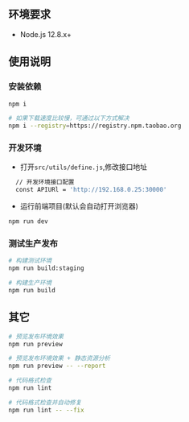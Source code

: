 ## 环境要求

- Node.js 12.8.x+

## 使用说明
### 安装依赖
```bash
npm i

# 如果下载速度比较慢，可通过以下方式解决
npm i --registry=https://registry.npm.taobao.org
```
### 开发环境
- 打开`src/utils/define.js`,修改接口地址
```bash
  // 开发环境接口配置
  const APIURl = 'http://192.168.0.25:30000'
```
- 运行前端项目(默认会自动打开浏览器)
```bash
npm run dev
```

### 测试生产发布
```bash
# 构建测试环境
npm run build:staging

# 构建生产环境
npm run build
```

## 其它

```bash
# 预览发布环境效果
npm run preview

# 预览发布环境效果 + 静态资源分析
npm run preview -- --report

# 代码格式检查
npm run lint

# 代码格式检查并自动修复
npm run lint -- --fix
```
